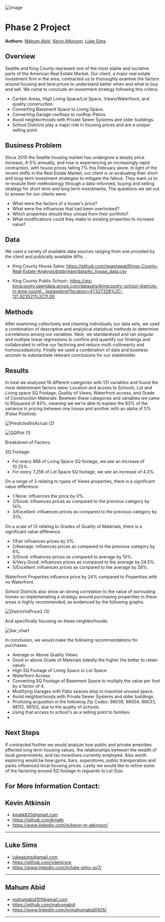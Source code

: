 
![image](https://user-images.githubusercontent.com/124652720/229219682-c04fa6e3-939c-48d8-8230-a0187df4f7fb.png)





# Phase 2 Project

**Authors**: [Mahum Abid](mailto:mahumabid101@gmail.com), [Kevin Atkinson](mailto:kmatk620@gmail.com), [Luke Sims](mailto:lukeasims@gmail.com)

## Overview

Seattle and King County represent one of the most stable and lucrative parts of the American Real Estate Market. Our client, a major real estate investment firm in the area, contracted us to thoroughly examine the factors around housing and land prices to understand better when and what to buy and sell. We came to conclude an investment strategy following this critera: 

- Certain Areas, High Living Space/Lot Space, Views/Waterfront, and quality construction.
- Converting Basement Space to Living Space.
- Converting Garage-rooftops to rooftop-Patios. 
- Avoid neighborhoods with Private Sewer Systems and older buildings.
- School Districts play a major role in housing prices and are a unique selling point. 


## Business Problem

Since 2015 the Seattle housing market has undergone a steady price increase, 4-5% annually, and now is experiencing an increasingly rapid contraction, with house prices falling 7% this February alone. In light of the recent shifts in the Real Estate Market, our client is re-evaluating their short and long-term investment strategies to mitigate the fallout. They want us to re-evalute their methodology through a data-informed, buying and selling strategy for short term and long term investments. The questions we set out to answer for our clients were: 

- What were the factors of a house's price?
- What were the influences that had been overlooked?
- Which properties should they unload from their portfolio? 
- What modifications could they make to existing properties to increase value? 

## Data

We used a variety of available data sources ranging from one provided by the client and publically available APIs. 

- King County House Sales: 
https://github.com/npagrawal/Kings-County-Real-Estate-Analysis/blob/main/data/kc_house_data.csv

- King County Public School::
https://gis-kingcounty.opendata.arcgis.com/datasets/kingcounty::school-districts-in-king-count[…]ea/explore?location=47.527326%2C-121.923521%2C11.00


## Methods

After examining collectively and cleaning individually our data sets, we used a combination of descriptive and analytical statistical methods to determine correlations among our variables. Next, we standardized and ran singular and multiple linear regressions to confirm and quantify our findings and collaborated to refine our factoring and reduce multi-collinearity and homoscedasticity. Finally we used a combination of data and business acumen to substantiate relevant conclusions for our stakeholder. 

## Results

In total we analyzed 18 different categories with 131 variables and found the most determinant factors were: Location and access to Schools, Lot and Living space SQ Footage, Quality of Views, Waterfront access, and Grade of Construction Materials. Bewteen these categories and variables we came to RSquared of 83%, meaning we we're able to explain the 83% of the variance in pricing between one house and another with an alpha of 5% (False Positive).   

![PredictedVsActual (2)](https://user-images.githubusercontent.com/124652720/229214613-bf122a0f-0734-4e3b-9af3-984b9d551630.png)


![QQPlot (1)](https://user-images.githubusercontent.com/124652720/229214639-10cf6a74-b8e1-4228-b379-da89d6268838.png)


Breakdown of Factors: 

SQ Footage:
- For every 866 of Living Space SQ footage, we see an increase of 10.25%. 
- For every 7,256 of Lot Space SQ footage, we see an increase of 4.3%. 

On a range of 3 relating to types of Views properties, there is a significant value difference. 
- 1 None: influences the price by 0%. 
- 2/Good: influences prices as compared to the previous category by 14%. 
- 3/Excellent: influences prices as compared to the previous category by 31%. 

On a scale of 13 relating to Grades of Quality of Materials, there is a significant value difference.
- 1/Fair influences prices by 0%.
- 2/Average: influences prices as compared to the previous category by 6%. 
- 3/Good: influences prices as compared to average by 10%. 
- 4/Very Good: influences prices as compared to the average by 24.5%. 
- 5/Excellent: influences prices as compared to the average by 28%.

 Waterfront Properties influence price by 24% compared to Properities with no Waterfront. 
 
 School Districts also show an strong correlation to the value of surrouding homes so implemeneting a strategy around purchasing properities in these areas 
 is highly recommended, as evidenced by the following graphs. 
 
 ![DistrictVsPrice2 (3)](https://user-images.githubusercontent.com/124652720/229214420-6eafa1d3-ef0a-4975-ac5b-5076b8733c0a.png)

And specifically focusing on these neighborhoods: 

![bar_chart](https://user-images.githubusercontent.com/124652720/229215082-112e5359-8295-4125-ae43-049d6a93d550.png)

 
 In conclusion, we would make the following recommendations for purchases:
 

- Average or Above Quality Views
- Good or above Grade of Materials (ideally the higher the better to retain value). 
- High SQ Footage of Living Space or Lot Space 
- Waterfront Access
- Converting SQ Footage of Basement Space to multiply the value per foot by a factor of 4. 
- Modifying Garages with Patio spaces atop to maxmize unused space. 
- Avoid neighborhoods with Private Sewer Systems and older buildings.
- Priotizing acquisiton in the following Zip Codes: 98039, 98004, 98033, 98112, 98102, due to the quality of schools. 
- Using that access to school's as a selling point to families. 
- 
## Next Steps

If contracted further we would analyze how public and private amenities effected long term housing values, the relationships between the wealth of local governments, and tax incentives currently employed. Also worth exploring would be how gyms, bars, superstores, public transporation and parks influenced local housing prices. Lastly we would like to refine some of the factoring around SQ footage in reguards to Lot Size. 

## For More Information Contact: 

Kevin Atkinsin
-------------------------------------------
- kmatk620@gmail.com 
- https://github.com/kmatk 
- https://www.linkedin.com/in/kevin-m-atkinson/
-------------------------------------------

Luke Sims
-------------------------------------------
- lukeasims@gmail.com 
- https://github.com/vileincorp 
- https://www.linkedin.com/in/luke-sims-oo7/
-------------------------------------------


Mahum Abid
-------------------------------------------
- mahumabid101@gmail.com 
- https://github.com/mahumabid 
- https://www.linkedin.com/in/mahumabid0505/
-------------------------------------------
